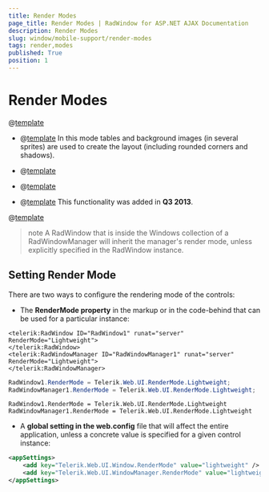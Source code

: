 ```yaml
---
title: Render Modes
page_title: Render Modes | RadWindow for ASP.NET AJAX Documentation
description: Render Modes
slug: window/mobile-support/render-modes
tags: render,modes
published: True
position: 1
---
```


# Render Modes

@[template](/_templates/common/render-mode.md#intro-all "control: RadWindow and RadWindowManager, version: Q2 2013")

* @[template](/_templates/common/render-mode.md#classic-desc) In this mode tables and background images (in several sprites) are used to create	the layout (including rounded corners and shadows).

* @[template](/_templates/common/render-mode.md#lightweight-desc)

* @[template](/_templates/common/render-mode.md#mobile-desc)

* @[template](/_templates/common/render-mode.md#auto-desc) This functionality was added in **Q3 2013**.

@[template](/_templates/common/render-mode.md#do-not-mix-modes-all "control: RadWindow and RadWindowManager")

>note A RadWindow that is inside the Windows collection of a RadWindowManager will inherit the manager's render mode, unless explicitly specified in the RadWindow instance.

## Setting Render Mode

There are two ways to configure the rendering mode of the controls:

* The **RenderMode property** in the markup or in the code-behind that can be used for a particular instance:

````ASP.NET
<telerik:RadWindow ID="RadWindow1" runat="server" RenderMode="Lightweight">
</telerik:RadWindow>
<telerik:RadWindowManager ID="RadWindowManager1" runat="server" RenderMode="Lightweight">
</telerik:RadWindowManager>
````

````C#
RadWindow1.RenderMode = Telerik.Web.UI.RenderMode.Lightweight;
RadWindowManager1.RenderMode = Telerik.Web.UI.RenderMode.Lightweight;
````
````VB
RadWindow1.RenderMode = Telerik.Web.UI.RenderMode.Lightweight
RadWindowManager1.RenderMode = Telerik.Web.UI.RenderMode.Lightweight
````

* A **global setting in the web.config** file that will affect the entire application, unless a concrete value is specified for a given control instance:

````XML
<appSettings>
	<add key="Telerik.Web.UI.Window.RenderMode" value="lightweight" />
	<add key="Telerik.Web.UI.WindowManager.RenderMode" value="lightweight" />
</appSettings>
````


